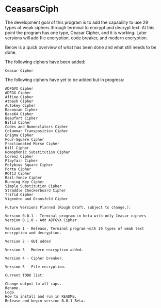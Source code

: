 # CeasarsCiph
The development goal of this program is to add the capability to use 29 types of weak ciphers through terminal to encrypt and decrypt text. At this point the program has one type, Ceasar Cipher, and it is working. Later versions will add file encryption, code breaker, and modern encryption.

Below is a quick overview of what has been done and what still needs to be done.

The following ciphers have been added:

    Ceasar Cipher

The following ciphers have yet to be added but in progress:

    ADFGVX Cipher
    ADFGX Cipher
    Affine Cipher
    Atbash Cipher
    Autokey Cipher
    Baconian Cipher
    Base64 Cipher
    Beaufort Cipher
    Bifid Cipher
    Codes and Nomenclators Cipher
    Columnar Transposition Cipher
    Enigma Cipher
    Four-Square Cipher
    Fractionated Morse Cipher
    Hill Cipher
    Homophonic Substitution Cipher
    Lorenz Cipher
    Playfair Cipher
    Polybius Square Cipher
    Porta Cipher
    ROT13 Cipher
    Rail-fence Cipher
    Running Key Cipher
    Simple Substitution Cipher
    Straddle Checkerboard Cipher
    Trifid Cipher
    Vigenère and Gronsfeld Cipher

    Future Versions Planned (Rough Draft, subject to change.):

    Version 0.0.1 - Terminal program in beta with only Ceasar ciphers
    Version 0.1.0 - Add ADFGVX Cipher

    Version 1 - Release, Terminal program with 29 types of weak text encryption and decryption.

    Version 2 - GUI added

    Version 3 - Modern encryption added.

    Version 4 - Cipher breaker.

    Version 5 - File encryption.

    Current TODO list:

    Change output to all caps.
    Rename.
    Logo.
    How to install and run in README.
    Release and begin version 0.0.1 Beta.
